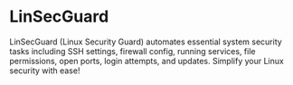 # LinSecGuard
LinSecGuard (Linux Security Guard) automates essential system security tasks including SSH settings, firewall config, running services, file permissions, open ports, login attempts, and updates. Simplify your Linux security with ease!
